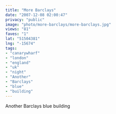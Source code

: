 ```yaml
---
title: "More Barclays"
date: "2007-12-08 02:00:47"
privacy: "public"
image: "photo/more-barclays/more-barclays.jpg"
views: "81"
faves: "1"
lat: "51504381"
lng: "-15674"
tags:
- "canarywharf"
- "london"
- "england"
- "uk"
- "night"
- "Another"
- "Barclays"
- "blue"
- "building"
---
```

Another Barclays blue building
